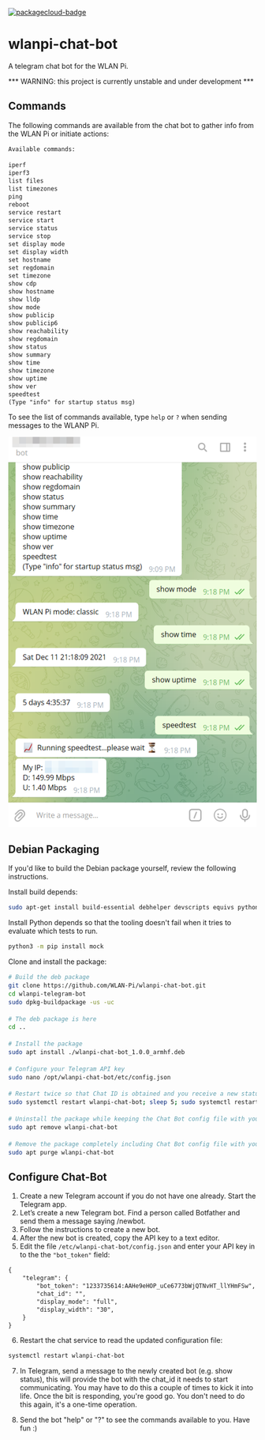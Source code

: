 [![packagecloud-badge](https://img.shields.io/badge/deb-packagecloud.io-844fec.svg)](https://packagecloud.io/)

# wlanpi-chat-bot

A telegram chat bot for the WLAN Pi.

*** WARNING: this project is currently unstable and under development ***

## Commands

The following commands are available from the chat bot to gather info from the WLAN Pi or initiate actions:

```
Available commands:

iperf
iperf3
list files
list timezones
ping
reboot
service restart
service start
service status
service stop
set display mode
set display width
set hostname
set regdomain
set timezone
show cdp
show hostname
show lldp
show mode
show publicip
show publicip6
show reachability
show regdomain
show status
show summary
show time
show timezone
show uptime
show ver
speedtest
(Type "info" for startup status msg)
```

To see the list of commands available, type `help` or `?` when sending messages to the WLANP Pi.

![Screenshot](docs/images/Telegram_mUQvUKnNt6.png)

## Debian Packaging

If you'd like to build the Debian package yourself, review the following instructions.

Install build depends:

```bash
sudo apt-get install build-essential debhelper devscripts equivs python3-pip python3-all python3-dev python3-setuptools dh-virtualenv
```

Install Python depends so that the tooling doesn't fail when it tries to evaluate which tests to run.

```bash
python3 -m pip install mock
```

Clone and install the package:

```bash
# Build the deb package
git clone https://github.com/WLAN-Pi/wlanpi-chat-bot.git
cd wlanpi-telegram-bot
sudo dpkg-buildpackage -us -uc

# The deb package is here
cd ..

# Install the package
sudo apt install ./wlanpi-chat-bot_1.0.0_armhf.deb 

# Configure your Telegram API key
sudo nano /opt/wlanpi-chat-bot/etc/config.json

# Restart twice so that Chat ID is obtained and you receive a new status message from the bot
sudo systemctl restart wlanpi-chat-bot; sleep 5; sudo systemctl restart wlanpi-chat-bot 

# Uninstall the package while keeping the Chat Bot config file with your API key
sudo apt remove wlanpi-chat-bot

# Remove the package completely including Chat Bot config file with your API key
sudo apt purge wlanpi-chat-bot
```

## Configure Chat-Bot

1. Create a new Telegram account if you do not have one already. Start the Telegram app.
2. Let’s create a new Telegram bot. Find a person called Botfather and send them a message saying /newbot.
3. Follow the instructions to create a new bot.
4. After the new bot is created, copy the API key to a text editor.
5. Edit the file `/etc/wlanpi-chat-bot/config.json` and enter your API key in to the the `"bot_token"` field:

```
{
    "telegram": {
        "bot_token": "1233735614:AAHe9eHOP_uCe6773bWjQTNvHT_llYHmFSw",
        "chat_id": "",
        "display_mode": "full",
        "display_width": "30",
    }
}
```

6. Restart the chat service to read the updated configuration file:

```bash
systemctl restart wlanpi-chat-bot
```

7. In Telegram, send a message to the newly created bot (e.g. show status), this will provide the bot with the chat_id it needs to start communicating. You may have to do this a couple of times to kick it into life. Once the bit is responding, you're good go. You don't need to do this again, it's a one-time operation.

8. Send the bot "help" or "?" to see the commands available to you. Have fun :)
